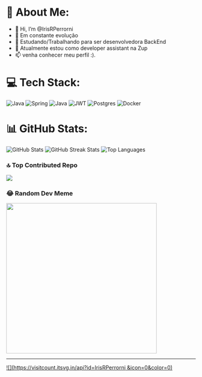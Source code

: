 
# 💫 About Me:
- 👋 Hi, I’m @IrisRPerrorni
- 👀 Em constante evolução
- 🌱 Estudando/Trabalhando para ser desenvolvedora BackEnd
- 💞️  Atualmente estou como developer assistant na Zup 
- 📫 venha conhecer meu perfil :).

# 💻 Tech Stack:
![Java](https://img.shields.io/badge/java-%23ED8B00.svg?style=for-the-badge&logo=openjdk&logoColor=white) ![Spring](https://img.shields.io/badge/spring-%236DB33F.svg?style=for-the-badge&logo=spring&logoColor=white) ![Java](https://img.shields.io/badge/java-%23ED8B00.svg?style=for-the-badge&logo=openjdk&logoColor=white) ![JWT](https://img.shields.io/badge/JWT-black?style=for-the-badge&logo=JSON%20web%20tokens) ![Postgres](https://img.shields.io/badge/postgres-%23316192.svg?style=for-the-badge&logo=postgresql&logoColor=white) ![Docker](https://img.shields.io/badge/docker-%230db7ed.svg?style=for-the-badge&logo=docker&logoColor=white)
# 📊 GitHub Stats:
![GitHub Stats](https://github-readme-stats.vercel.app/api?username=IrisRPerrorni&theme=radical&hide_border=false&include_all_commits=false&count_private=false)
![GitHub Streak Stats](https://github-readme-streak-stats.herokuapp.com/?user=IrisRPerrorni&theme=radical&hide_border=false)
![Top Languages](https://github-readme-stats.vercel.app/api/top-langs/?username=IrisRPerrorni&theme=radical&hide_border=false&include_all_commits=false&count_private=false&layout=compact)

### 🔝 Top Contributed Repo
![](https://github-contributor-stats.vercel.app/api?username=IrisRPerrorni&limit=5&theme=dark&combine_all_yearly_contributions=true)

### 😂 Random Dev Meme
<img src='https://randommeme-five.vercel.app/' style="height: 400px;"/>

---
[![](https://visitcount.itsvg.in/api?id=IrisRPerrorni &icon=0&color=0)](https://visitcount.itsvg.in)

<!-- Proudly created with GPRM ( https://gprm.itsvg.in ) -->
